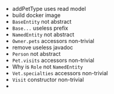 - addPetType uses read model
- build docker image
- `BaseEntity` not abstract
- `Base...` useless prefix
- `NamedEntity` not abstract
- `Owner.pets` accessors non-trivial
- remove useless javadoc
- `Person` not abstract
- `Pet.visits` accessors non-trivial
- Why is `Role` not `NamedEntity`
- `Vet.specialties` accessors non-trivial
- `Visit` constructor non-trivial
- 
